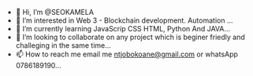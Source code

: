 - 👋 Hi, I’m @SEOKAMELA
- 👀 I’m interested in Web 3 - Blockchain development. Automation ...
- 🌱 I’m currently learning JavaScrip CSS HTML, Python And JAVA...
- 💞️ I’m looking to collaborate on any project which is beginer friedly and challeging in the same time...
- 📫 How to reach me email me ntjobokoane@gmail.com or whatsApp 0786189190...

<!---
SEOKAMELA/SEOKAMELA is a ✨ special ✨ repository because its `README.md` (this file) appears on your GitHub profile.
You can click the Preview link to take a look at your changes.
--->
